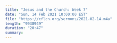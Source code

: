 ```yaml
---
title: "Jesus and the Church: Week 7"
date: "Sun, 14 Feb 2021 10:00:00 EST"
file: "https://cflcn.org/sermons/2021-02-14.m4a"
length: "9938949"
duration: "20:47"
summary: 
---
```


